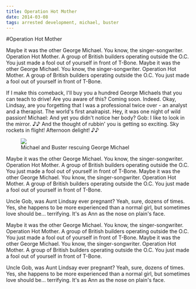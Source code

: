```yaml
---
title: Operation Hot Mother
date: 2014-03-08
tags: arrested development, michael, buster
---
```


#Operation Hot Mother


Maybe it was the other George Michael. You know, the singer-songwriter.
Operation Hot Mother. A group of British builders operating outside the O.C.
You just made a fool out of yourself in front of T-Bone. Maybe it was the
other George Michael. You know, the singer-songwriter. Operation Hot Mother.
A group of British builders operating outside the O.C. You just made a fool
out of yourself in front of T-Bone.

If I make this comeback, I'll buy you a hundred George Michaels that you can
teach to drive! Are you aware of this? Coming soon. Indeed. Okay, Lindsay,
are you forgetting that I was a professional twice over - an analyst and a
therapist. The world's first analrapist. Hey, it was one night of wild
passion! Michael: And yet you didn't notice her body? Gob: I like to look in
the mirror. ♪♪ And the thought of rubbin' you is getting so exciting. Sky
rockets in flight! Afternoon delight! ♪♪

<figure>
  <div class="image">
    <img src="http://goo.gl/c58fsg">
  </div>
  <figcaption>
    Michael and Buster rescuing George Michael
  </figcaption>
</figure>

Maybe it was the other George Michael. You know, the singer-songwriter. Operation Hot Mother. A group of British builders operating outside the O.C. You just made a fool out of yourself in front of T-Bone. Maybe it was the other George Michael. You know, the singer-songwriter. Operation Hot Mother. A group of British builders operating outside the O.C. You just made a fool out of yourself in front of T-Bone.

Uncle Gob, was Aunt Lindsay ever pregnant? Yeah, sure, dozens of times. Yes, she happens to be more experienced than a normal girl, but sometimes love should be… terrifying. It's as Ann as the nose on plain's face.

Maybe it was the other George Michael. You know, the singer-songwriter. Operation Hot Mother. A group of British builders operating outside the O.C. You just made a fool out of yourself in front of T-Bone. Maybe it was the other George Michael. You know, the singer-songwriter. Operation Hot Mother. A group of British builders operating outside the O.C. You just made a fool out of yourself in front of T-Bone.

Uncle Gob, was Aunt Lindsay ever pregnant? Yeah, sure, dozens of times. Yes, she happens to be more experienced than a normal girl, but sometimes love should be… terrifying. It's as Ann as the nose on plain's face.
